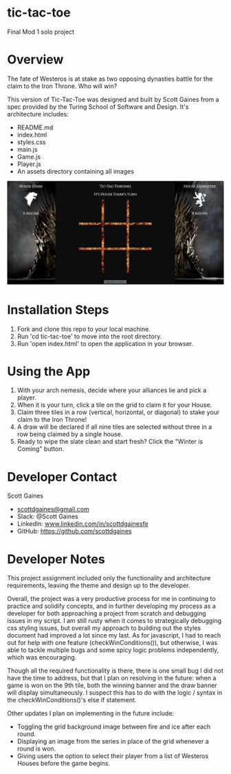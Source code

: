 # tic-tac-toe
Final Mod 1 solo project

# Overview

The fate of Westeros is at stake as two opposing dynasties battle for the claim to the Iron Throne. Who will win?

This version of Tic-Tac-Toe was designed and built by Scott Gaines from a spec provided by the Turing School of Software and Design. It's architecture includes:
* README.md
* index.html
* styles.css
* main.js
* Game.js
* Player.js
* An assets directory containing all images

![Preview Image](assets/tic-tac-thrones-screenshot.png)

# Installation Steps

1. Fork and clone this repo to your local machine.
2. Run 'cd tic-tac-toe' to move into the root directory.
3. Run 'open index.html' to open the application in your browser.

# Using the App

1. With your arch nemesis, decide where your alliances lie and pick a player.
2. When it is your turn, click a tile on the grid to claim it for your House.
3. Claim three tiles in a row (vertical, horizontal, or diagonal) to stake your claim to the Iron Throne!
4. A draw will be declared if all nine tiles are selected without three in a row being claimed by a single house.
5. Ready to wipe the slate clean and start fresh? Click the "Winter is Coming" button.

# Developer Contact
Scott Gaines
+ scottdgaines@gmail.com
+ Slack: @Scott Gaines
+ LinkedIn: www.linkedin.com/in/scottdgainesfe
+ GitHub: https://github.com/scottdgaines

# Developer Notes

This project assignment included only the functionality and architecture requirements, leaving the theme and design up to the developer.

Overall, the project was a very productive process for me in continuing to practice and solidify concepts, and in further developing my process as a developer for both approaching a project from scratch and debugging issues in my script. I am still rusty when it comes to strategically debugging css styling issues, but overall my approach to building out the styles document had improved a lot since my last. As for javascript, I had to reach out for help with one feature (checkWinConditions()), but otherwise, I was able to tackle multiple bugs and some spicy logic problems independently, which was encouraging.

Though all the required functionality is there, there is one small bug I did not have the time to address, but that I plan on resolving in the future: when a game is won on the 9th tile, both the winning banner and the draw banner will display simultaneously. I suspect this has to do with the logic / syntax in the checkWinConditions()'s else if statement.

Other updates I plan on implementing in the future include:
  * Toggling the grid background image between fire and ice after each round.
  * Displaying an image from the series in place of the grid whenever a round is won.
  * Giving users the option to select their player from a list of Westeros Houses before the game begins.
